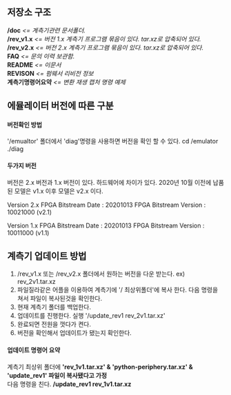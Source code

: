 ## 저장소 구조
**/doc**          *<= 계측기관련 문서폴더.*  
**/rev_v1.x**     *<= 버전 1.x 계측기 프로그램 묶음이 있다. tar.xz로 압축되어 있다.*  
**/rev_v2.x**     *<= 버전 2.x 계측기 프로그램 묶음이 있다. tar.xz로 압축되어 있다.*  
**FAQ**           *<= 문의 이력 보관함.*  
**README**        *<= 이문서*   
**REVISON**       *<= 펌웨서 리비전 정보*  
**계측기명령어요약**  *<= 변환 재생 캡처 명령 예제*

## 에뮬레이터 버전에 따른 구분
#### 버전확인 방법
'/emualtor' 폴더에서 'diag'명령을 사용하면 버전을 확인 할 수 있다.
cd /emulator
./diag

#### 두가지 버전
버전은 2.x 버전과 1.x 버전이 있다. 하드웨어에 차이가 있다.
  2020년 10월 이전에 납품된 모델은 v1.x  이후 모델은 v2.x 이다.

Version 2.x
      FPGA Bitstream Date     : 20201013
      FPGA Bitstream Version  : 10021000 (v2.1)

Version 1.x
      FPGA Bitstream Date     : 20201013
      FPGA Bitstream Version  : 10011000  (v1.1)

## 계측기 업데이트 방법  
1. /rev_v1.x 또는 /rev_v2.x 폴더에서 원하는 버전을 다운 받는다. ex) rev_2v1.tar.xz  
2. 파일질라같은 어플을 이용하여 계측기에 '/ 최상위폴더'에 복사 한다. 다음 명령을 쳐서 파일이 복사된것을 확인한다.  
3. 현재 계측기 폴더를 백업한다.  
4. 업데이트를 진행한다. 실행 '/update_rev1 rev_2v1.tar.xz'  
5. 완료되면 전원을 껏다가 켠다.  
7. 버전을 확인해서 업데이트가 됐는지 확인한다.  

#### 업데이트 명령어 요약  
계측기 최상위 폴더에 **'rev_1v1.tar.xz' & 'python-periphery.tar.xz' & 'update_rev1' 파일이 복사됐다고 가정**  
다음 명령을 친다.
**/update_rev1 rev_1v1.tar.xz**  


